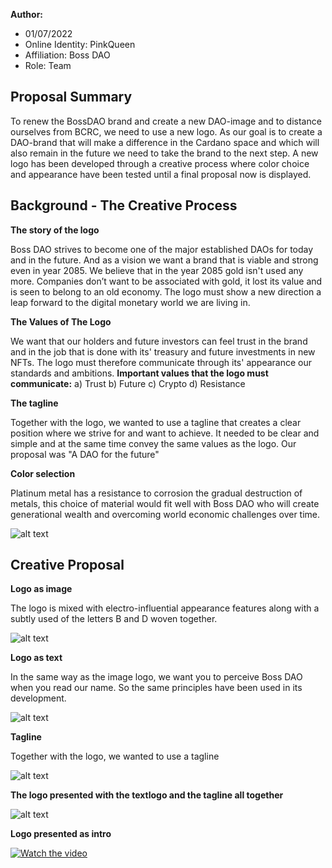 **Author:**
* 01/07/2022
* Online Identity: PinkQueen
* Affiliation: Boss DAO
* Role: Team

## Proposal Summary
To renew the BossDAO brand and create a new DAO-image and to distance ourselves from BCRC, we need to use a new logo. As our goal is to create a DAO-brand that will make a difference in the Cardano space and which will also remain in the future we need to take the brand to the next step. A new logo has been developed through a creative process where color choice and appearance have been tested until a final proposal now is displayed. 

## Background - The Creative Process

**The story of the logo**

Boss DAO strives to become one of the major established DAOs for today and in the future. And as a vision we want a brand that is viable and strong even in year 2085.
We believe that in the year 2085 gold isn't used any more. Companies don’t want to be associated with gold, it lost its value and is seen to belong to an old economy. The logo must show a new direction a leap forward to the digital monetary world we are living in. 

**The Values of The Logo**

We want that our holders and future investors can feel trust in the brand and in the job that is done with its' treasury and future investments in new NFTs. The logo must therefore communicate through its' appearance our standards and ambitions. **Important values that the logo must communicate:** a) Trust b) Future c) Crypto d) Resistance

**The tagline**

Together with the logo, we wanted to use a tagline that creates a clear position where we strive for and want to achieve. It needed to be clear and simple and at the same time convey the same values as the logo. Our proposal was "A DAO for the future"

**Color selection**

Platinum metal has a resistance to corrosion the gradual destruction of metals, this choice of material would fit well with Boss DAO who will create generational wealth and overcoming world economic challenges over time.

![alt text](https://nft-artist.online/github/colour-palette.PNG)

## Creative Proposal


**Logo as image**

The logo is mixed with electro-influential appearance features along with a subtly used of the letters B and D woven together.

![alt text](https://nft-artist.online/github/BossDao_Logo.png)

**Logo as text**

In the same way as the image logo, we want you to perceive Boss DAO when you read our name. So the same principles have been used in its development.

![alt text](https://nft-artist.online/github/BossDao_Logo_Text.png)

**Tagline**

Together with the logo, we wanted to use a tagline

![alt text](https://nft-artist.online/github/BossDao_Word.png)

**The logo presented with the textlogo and the tagline all together**

![alt text](https://nft-artist.online/github/BossDao_Logo%2BText.png)

**Logo presented as intro**

[![Watch the video](https://nft-artist.online/github/video.png)]([https://youtu.be/vt5fpE0bzSY](https://nft-artist.online/github/boss-dao-logo.mp4))

